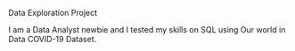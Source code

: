 Data Exploration Project

I am a Data Analyst newbie and I tested my skills on SQL using Our world in Data COVID-19 Dataset.
